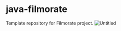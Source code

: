# java-filmorate
Template repository for Filmorate project.
![Untitled](https://github.com/SashaTyutyaev/java-filmorate/assets/145023074/d4d41906-357f-4075-9ff5-197fadc7284e)
